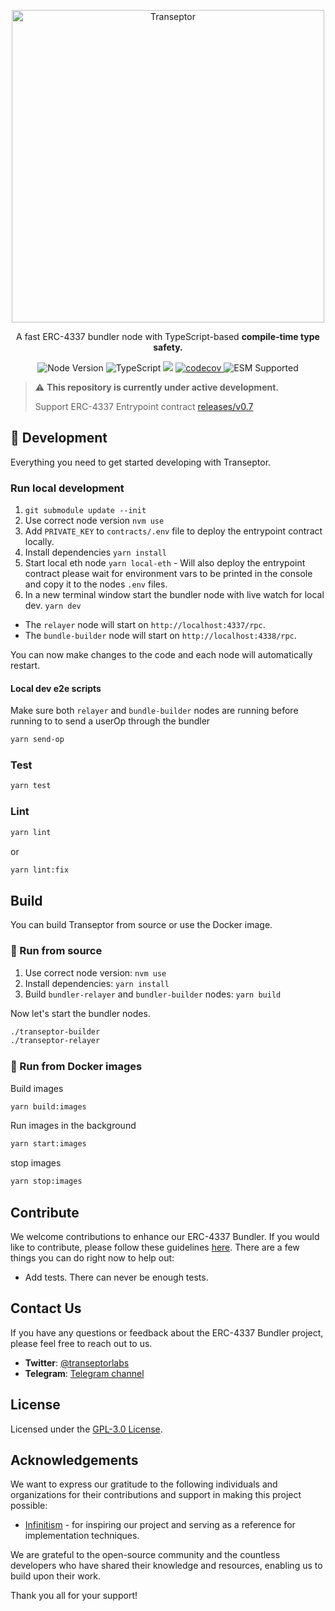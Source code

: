 <p align="center">
  <a href="https://transeptorlabs.io/docs/category/bundler">
    <img width="500" title="Transeptor" src='https://transeptorlabs.io/img/brand/transeptor.png' />
  </a>
</p>

<p align="center">
  A fast ERC-4337 bundler node with TypeScript-based <strong>compile-time type safety.</strong> 
</p>

<p align="center">
  <img src="https://img.shields.io/badge/node-20.11.1-green" alt="Node Version">
  <img src="https://badgen.net/badge/-/TypeScript?icon=typescript&label&labelColor=blue&color=555555" alt="TypeScript">
    <img src="https://github.com/transeptorlabs/transeptor-bundler/actions/workflows/main.yml/badge.svg?branch=main">
  <a href="https://app.codecov.io/gh/transeptorlabs/transeptor-bundler">
    <img src="https://img.shields.io/codecov/c/github/transeptorlabs/transeptor-bundler.svg?style=flat-square" alt="codecov">
  </a>
  <img src="https://img.shields.io/badge/ESM-supported-brightgreen" alt="ESM Supported">
</p>

> :warning: **This repository is currently under active development.**
> 
> Support ERC-4337 Entrypoint contract [releases/v0.7](https://github.com/eth-infinitism/account-abstraction/tree/releases/v0.7)

## 🚀 Development

Everything you need to get started developing with Transeptor.

### Run local development
1. `git submodule update --init`
2. Use correct node version `nvm use`
3. Add `PRIVATE_KEY` to `contracts/.env` file to deploy the entrypoint contract locally.
4. Install dependencies `yarn install`
5. Start local eth node `yarn local-eth` - Will also deploy the entrypoint contract please wait for environment vars to be printed in the console and copy it to the nodes `.env` files.
6. In a new terminal window start the bundler node with live watch for local dev. `yarn dev`

- The `relayer` node will start on `http://localhost:4337/rpc`. 
- The `bundle-builder` node will start on `http://localhost:4338/rpc`.

You can now make changes to the code and each node will automatically restart.

#### Local dev e2e scripts 

Make sure both `relayer` and `bundle-builder` nodes are running before running to to send a userOp through the bundler

```bash
yarn send-op
```

### Test

```bash
yarn test
```

### Lint

```bash
yarn lint
```

or

```bash
yarn lint:fix
```

## Build

You can build Transeptor from source or use the Docker image.

### 🔧 Run from source
1. Use correct node version: `nvm use`
2. Install dependencies: `yarn install`
3. Build `bundler-relayer` and `bundler-builder` nodes: `yarn build`

Now let's start the bundler nodes.
```bash
./transeptor-builder
./transeptor-relayer
```

### 🐳 Run from Docker images

Build images
```bash
yarn build:images
```

Run images in the background
```bash
yarn start:images
```

stop images
```bash
yarn stop:images
```

## Contribute

We welcome contributions to enhance our ERC-4337 Bundler. If you would like to contribute, please follow these guidelines [here](https://github.com/transeptorlabs/transeptor-bundler/blob/main/CONTRIBUTING.md). There are a few things you can do right now to help out:

- Add tests. There can never be enough tests.

## Contact Us

If you have any questions or feedback about the ERC-4337 Bundler project, please feel free to reach out to us.

- **Twitter**: [@transeptorlabs](https://twitter.com/transeptorlabs)
- **Telegram**: [Telegram channel](https://t.me/+eUGda3KIND4zMjRh)

## License

Licensed under the [GPL-3.0 License](https://github.com/transeptorlabs/transeptor-bundler/blob/main/LICENSE).

## Acknowledgements

We want to express our gratitude to the following individuals and organizations for their contributions and support in making this project possible:

- [Infinitism](https://github.com/eth-infinitism/bundler) - for inspiring our project and serving as a reference for implementation techniques.

We are grateful to the open-source community and the countless developers who have shared their knowledge and resources, enabling us to build upon their work.

Thank you all for your support!

